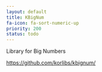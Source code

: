 ```yaml
---
layout: default
title: KBigNum
fa-icon: fa-sort-numeric-up
priority: 200
status: todo
---
```


Library for Big Numbers

<https://github.com/korlibs/kbignum/>
